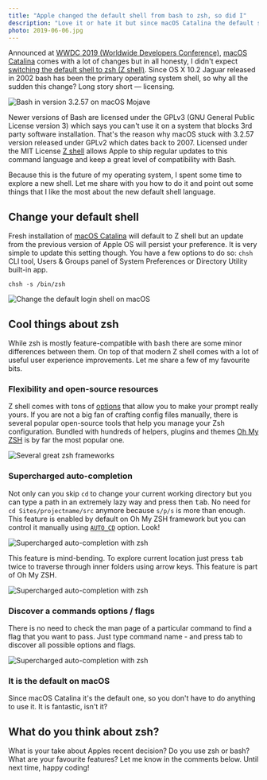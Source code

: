 ```yaml
---
title: "Apple changed the default shell from bash to zsh, so did I"
description: "Love it or hate it but since macOS Catalina the default shell language is zsh. I am very excited about this decision so let me share with you my favourite parts of the new command-line interpreter."
photo: 2019-06-06.jpg
---
```


Announced at [WWDC 2019 (Worldwide Developers Conference)](https://developer.apple.com/wwdc19/), [macOS Catalina](https://www.apple.com/macos/catalina-preview/) comes with a lot of changes but in all honesty, I didn't expect [switching the default shell to zsh (Z shell)](https://support.apple.com/en-ca/HT208050). Since OS X 10.2 Jaguar released in 2002 bash has been the primary operating system shell, so why all the sudden this change? Long story short — licensing.

![Bash in version 3.2.57 on macOS Mojave](/photos/2019-06-06-1.jpg)

Newer versions of Bash are licensed under the GPLv3 (GNU General Public License version 3) which says you can't use it on a system that blocks 3rd party software installation. That's the reason why macOS stuck with 3.2.57 version released under GPLv2 which dates back to 2007. Licensed under the MIT License [Z shell](http://zsh.sourceforge.net) allows Apple to ship regular updates to this command language and keep a great level of compatibility with Bash.

Because this is the future of my operating system, I spent some time to explore a new shell. Let me share with you how to do it and point out some things that I like the most about the new default shell language.

## Change your default shell

Fresh installation of [macOS Catalina](https://www.apple.com/macos/catalina/) will default to Z shell but an update from the previous version of Apple OS will persist your preference. It is very simple to update this setting though. You have a few options to do so: `chsh` CLI tool, Users & Groups panel of System Preferences or Directory Utility built-in app.

```
chsh -s /bin/zsh
```

![Change the default login shell on macOS](/photos/2019-06-06-2.jpg)

## Cool things about zsh

While zsh is mostly feature-compatible with bash there are some minor differences between them. On top of that modern Z shell comes with a lot of useful user experience improvements. Let me share a few of my favourite bits.

### Flexibility and open-source resources

Z shell comes with tons of [options](http://zsh.sourceforge.net/Doc/Release/Options.html#Options) that allow you to make your prompt really yours. If you are not a big fan of crafting config files manually, there is several popular open-source tools that help you manage your Zsh configuration. Bundled with hundreds of helpers, plugins and themes [Oh My ZSH](https://ohmyz.sh/) is by far the most popular one.

![Several great zsh frameworks](/photos/2019-06-06-3.jpg)

### Supercharged auto-completion

Not only can you skip `cd` to change your current working directory but you can type a path in an extremely lazy way and press then <kbd>tab</kbd>. No need for `cd Sites/projectname/src` anymore because `s/p/s` is more than enough. This feature is enabled by default on Oh My ZSH framework but you can control it manually using [`AUTO_CD`](http://zsh.sourceforge.net/Doc/Release/Options.html#Description-of-Options-1) option. Look!

![Supercharged auto-completion with zsh](/photos/2019-06-06-4.jpg)

This feature is mind-bending. To explore current location just press <kbd>tab</kbd> twice to traverse through inner folders using arrow keys. This feature is part of Oh My ZSH.

![Supercharged auto-completion with zsh](/photos/2019-06-06-5.gif)

### Discover a commands options / flags

There is no need to check the man page of a particular command to find a flag that you want to pass. Just type command name - and press tab to discover all possible options and flags.

![Supercharged auto-completion with zsh](/photos/2019-06-06-6.jpg)

### It is the default on macOS

Since macOS Catalina it's the default one, so you don't have to do anything to use it. It is fantastic, isn't it?

## What do you think about zsh?

What is your take about Apples recent decision? Do you use zsh or bash? What are your favourite features? Let me know in the comments below. Until next time, happy coding!

